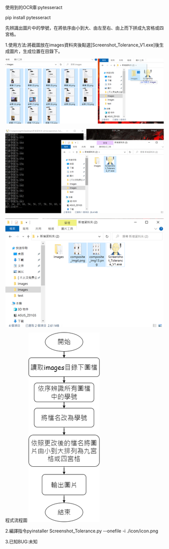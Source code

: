 
使用到的OCR庫:pytesseract

pip install pytesseract

先辨識出圖片中的學號，在將依序由小到大、由左至右、由上而下拼成九宮格或四宮格。

1.使用方法:將截圖放在images資料夾後點選[Screenshot_Tolerance_V1.exe]後生成圖片，生成位置在目錄下。

![image](https://github.com/ItsMe6666/257_5BFC_Screenshot_Tolerance/blob/main/stepimg/Step%20(1).png)

![image](https://github.com/ItsMe6666/257_5BFC_Screenshot_Tolerance/blob/main/stepimg/Step%20(2).PNG)

![image](https://github.com/ItsMe6666/257_5BFC_Screenshot_Tolerance/blob/main/stepimg/Step%20(3).PNG)

程式流程圖
![image](https://github.com/ItsMe6666/257_5BFC_Screenshot_Tolerance/blob/publish/stepimg/%E6%B5%81%E7%A8%8B%E5%9C%96.png)

2.編譯指令pyinstaller Screenshot_Tolerance.py --onefile -i ./icon/icon.png

3.已知BUG:未知



